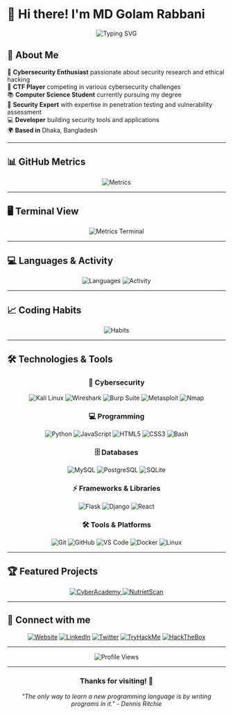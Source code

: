 # 👋 Hi there! I'm MD Golam Rabbani

<div align="center">
  <img src="https://readme-typing-svg.herokuapp.com/?lines=Cybersecurity%20Enthusiast;CTF%20Player;Computer%20Science%20Student;Penetration%20Tester;Security%20Researcher&font=Fira%20Code&center=true&width=440&height=45&color=f75c7e&vCenter=true&size=22&pause=1000" alt="Typing SVG" />
</div>

## 🚀 About Me

🎯 **Cybersecurity Enthusiast** passionate about security research and ethical hacking  
🚩 **CTF Player** competing in various cybersecurity challenges  
📚 **Computer Science Student** currently pursuing my degree  
🔐 **Security Expert** with expertise in penetration testing and vulnerability assessment  
💻 **Developer** building security tools and applications  
🌍 **Based in** Dhaka, Bangladesh  

---

## 📊 GitHub Metrics

<div align="center">
  <img src="https://metrics.lecoq.io/imgolamrabbani?template=classic&base=header%2C%20activity%2C%20community%2C%20repositories%2C%20metadata&base.indepth=false&base.hireable=false&base.skip=false&repositories=100&repositories.batch=100&repositories.forks=false&repositories.affiliations=owner&isocalendar=false&languages=false&lines=false&topics=false&stars=false&licenses=false&introduction=false&sponsors=false&starlists=false&gists=false&follows=false&people=false&social=false&repositories.pinned=0&repositories.starred=0&discussions=false&reactions=false&issues=false&pr=false&code=false&commits=false&traffic=false&activity=false&achievements=false&notable=false&repositories.skipped=false&activity.limit=5&activity.load=300&activity.days=14&activity.visibility=all&activity.timestamps=false&activity.filter=all&config.timezone=Asia%2FDhaka" alt="Metrics" />
</div>

---

## 🖥️ Terminal View

<div align="center">
  <img src="https://metrics.lecoq.io/imgolamrabbani?template=terminal&base=header%2C%20activity%2C%20community%2C%20repositories%2C%20metadata&base.indepth=false&base.hireable=false&base.skip=false&repositories=100&repositories.batch=100&repositories.forks=false&repositories.affiliations=owner&config.timezone=Asia%2FDhaka" alt="Metrics Terminal" />
</div>

---

## 💻 Languages & Activity

<div align="center">
  <img src="https://metrics.lecoq.io/imgolamrabbani?template=classic&base=header%2C%20activity%2C%20community%2C%20repositories%2C%20metadata&base.indepth=false&base.hireable=false&base.skip=false&repositories=100&repositories.batch=100&repositories.forks=false&repositories.affiliations=owner&languages=true&languages.limit=8&languages.threshold=0%25&languages.other=false&languages.colors=github&languages.sections=most-used&languages.indepth=false&languages.analysis.timeout=15&languages.analysis.timeout.repositories=7.5&languages.categories=markup%2C%20programming&languages.recent.categories=markup%2C%20programming&languages.recent.load=300&languages.recent.days=14&config.timezone=Asia%2FDhaka" alt="Languages" />
  
  <img src="https://metrics.lecoq.io/imgolamrabbani?template=classic&base=header%2C%20activity%2C%20community%2C%20repositories%2C%20metadata&base.indepth=false&base.hireable=false&base.skip=false&repositories=100&repositories.batch=100&repositories.forks=false&repositories.affiliations=owner&activity=true&activity.limit=5&activity.load=300&activity.days=14&activity.visibility=all&activity.timestamps=false&activity.filter=all&config.timezone=Asia%2FDhaka" alt="Activity" />
</div>

---

## 📈 Coding Habits

<div align="center">
  <img src="https://metrics.lecoq.io/imgolamrabbani?template=classic&base=header%2C%20activity%2C%20community%2C%20repositories%2C%20metadata&base.indepth=false&base.hireable=false&base.skip=false&repositories=100&repositories.batch=100&repositories.forks=false&repositories.affiliations=owner&habits=true&habits.from=200&habits.days=14&habits.facts=true&habits.charts=false&habits.charts.type=classic&habits.trim=false&habits.languages.limit=8&habits.languages.threshold=0%25&config.timezone=Asia%2FDhaka" alt="Habits" />
</div>

---

## 🛠️ Technologies & Tools

<div align="center">

### 🔐 Cybersecurity
![Kali Linux](https://img.shields.io/badge/Kali_Linux-557C94?style=for-the-badge&logo=kalilinux&logoColor=white)
![Wireshark](https://img.shields.io/badge/Wireshark-1679A7?style=for-the-badge&logo=wireshark&logoColor=white)
![Burp Suite](https://img.shields.io/badge/Burp_Suite-FF6633?style=for-the-badge&logo=burpsuite&logoColor=white)
![Metasploit](https://img.shields.io/badge/Metasploit-2C2D72?style=for-the-badge&logo=metasploit&logoColor=white)
![Nmap](https://img.shields.io/badge/Nmap-0078D4?style=for-the-badge&logo=nmap&logoColor=white)

### 💻 Programming
![Python](https://img.shields.io/badge/Python-3776AB?style=for-the-badge&logo=python&logoColor=white)
![JavaScript](https://img.shields.io/badge/JavaScript-F7DF1E?style=for-the-badge&logo=javascript&logoColor=black)
![HTML5](https://img.shields.io/badge/HTML5-E34F26?style=for-the-badge&logo=html5&logoColor=white)
![CSS3](https://img.shields.io/badge/CSS3-1572B6?style=for-the-badge&logo=css3&logoColor=white)
![Bash](https://img.shields.io/badge/Bash-4EAA25?style=for-the-badge&logo=gnubash&logoColor=white)

### 🗄️ Databases
![MySQL](https://img.shields.io/badge/MySQL-4479A1?style=for-the-badge&logo=mysql&logoColor=white)
![PostgreSQL](https://img.shields.io/badge/PostgreSQL-316192?style=for-the-badge&logo=postgresql&logoColor=white)
![SQLite](https://img.shields.io/badge/SQLite-07405E?style=for-the-badge&logo=sqlite&logoColor=white)

### ⚡ Frameworks & Libraries
![Flask](https://img.shields.io/badge/Flask-000000?style=for-the-badge&logo=flask&logoColor=white)
![Django](https://img.shields.io/badge/Django-092E20?style=for-the-badge&logo=django&logoColor=white)
![React](https://img.shields.io/badge/React-20232A?style=for-the-badge&logo=react&logoColor=61DAFB)

### 🛠️ Tools & Platforms
![Git](https://img.shields.io/badge/Git-F05032?style=for-the-badge&logo=git&logoColor=white)
![GitHub](https://img.shields.io/badge/GitHub-100000?style=for-the-badge&logo=github&logoColor=white)
![VS Code](https://img.shields.io/badge/VS_Code-007ACC?style=for-the-badge&logo=visual-studio-code&logoColor=white)
![Docker](https://img.shields.io/badge/Docker-2496ED?style=for-the-badge&logo=docker&logoColor=white)
![Linux](https://img.shields.io/badge/Linux-FCC624?style=for-the-badge&logo=linux&logoColor=black)

</div>

---

## 🏆 Featured Projects

<div align="center">
  <a href="https://github.com/imgolamrabbani/CyberAcademy">
    <img src="https://github-readme-stats.vercel.app/api/pin/?username=imgolamrabbani&repo=CyberAcademy&theme=radical" alt="CyberAcademy" />
  </a>
  <a href="https://github.com/imgolamrabbani/NutrietScan">
    <img src="https://github-readme-stats.vercel.app/api/pin/?username=imgolamrabbani&repo=NutrietScan&theme=radical" alt="NutrietScan" />
  </a>
</div>

---

## 📱 Connect with me

<div align="center">

[![Website](https://img.shields.io/badge/Website-FF7139?style=for-the-badge&logo=firefox-browser&logoColor=white)](https://imgolamrabbani.github.io/)
[![LinkedIn](https://img.shields.io/badge/LinkedIn-0077B5?style=for-the-badge&logo=linkedin&logoColor=white)](https://www.linkedin.com/in/md-golam-rabbani)
[![Twitter](https://img.shields.io/badge/Twitter-1DA1F2?style=for-the-badge&logo=twitter&logoColor=white)](https://twitter.com/imgolamrabbani)
[![TryHackMe](https://img.shields.io/badge/TryHackMe-212C42?style=for-the-badge&logo=tryhackme&logoColor=white)](https://tryhackme.com/p/imgolamrabbani)
[![HackTheBox](https://img.shields.io/badge/HackTheBox-9FEF00?style=for-the-badge&logo=hackthebox&logoColor=white)](https://app.hackthebox.com/profile/imgolamrabbani)

</div>

---

<div align="center">
  <img src="https://komarev.com/ghpvc/?username=imgolamrabbani&label=Profile%20views&color=0e75b6&style=flat" alt="Profile Views" />
</div>

---

<div align="center">
  <h3>Thanks for visiting! 🚀</h3>
  <p><em>"The only way to learn a new programming language is by writing programs in it." - Dennis Ritchie</em></p>
</div>
